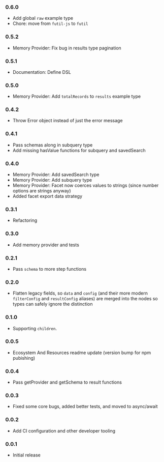 ### 0.6.0
* Add global `raw` example type
* Chore: move from `futil-js` to `futil`

### 0.5.2
* Memory Provider: Fix bug in results type pagination

### 0.5.1
* Documentation: Define DSL

### 0.5.0
* Memory Provider: Add `totalRecords` to `results` example type

### 0.4.2
* Throw Error object instead of just the error message

### 0.4.1
* Pass schemas along in subquery type
* Add missing hasValue functions for subquery and savedSearch

### 0.4.0
* Memory Provider: Add savedSearch type
* Memory Provider: Add subquery type
* Memory Provider: Facet now coerces values to strings (since number options are strings anyway)
* Added facet export data strategy

### 0.3.1
* Refactoring

### 0.3.0
* Add memory provider and tests

### 0.2.1
* Pass `schema` to more step functions

### 0.2.0
* Flatten legacy fields, so `data` and `config` (and their more modern `filterConfig` and `resultConfig` aliases) are merged into the nodes so types can safely ignore the distinction

### 0.1.0
* Supporting `children`.

### 0.0.5
* Ecosystem And Resources readme update (version bump for npm pubishing)

### 0.0.4
* Pass getProvider and getSchema to result functions

### 0.0.3
* Fixed some core bugs, added better tests, and moved to async/await

### 0.0.2

* Add CI configuration and other developer tooling

### 0.0.1

* Initial release
